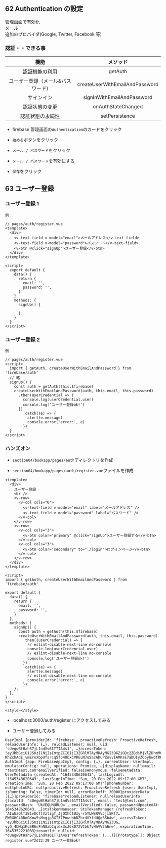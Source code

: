 ## 62 Authentication の設定

管理画面で有効化<br>
メール<br>
追加のプロバイダ(Google, Twitter, Facebook 等)<br>

### 認証・・できる事

|               機能               |            メソッド            |
| :------------------------------: | :----------------------------: |
|          認証機能の利用          |            getAuth             |
| ユーザー登録（メール&パスワード) | createUserWithEmailAndPassword |
|            サインイン            |   signInWithEmailAndPassword   |
|          認証状態の変更          |       onAuthStateChanged       |
|         認証状態の永続性         |         setPersistence         |

- firebase 管理画面の`Authentication`のカードをクリック<br>

* `始める`ボタンをクリック<br>

- `メール / パスワード`をクリック<br>

* `メール / パスワード`を有効にする<br>

- `保存`をクリック<br>

## 63 ユーザー登録

### ユーザー登録 1

`例`<br>

```
// pages/auth/register.vue
<template>
  <div>
    <v-text-field v-model="email">メールアドレス</v-text-field>
    <v-text-field v-model="password">パスワード</v-text-field>
    <v-btn @click="signUp">ユーザー登録</v-btn>
  </div>
</template>

<script>
  export default {
    data() {
      return {
        email: '',
        password: '',
      }
    }
    methods: {
      signUp() {

      }
    }
  }
</script>
```

### ユーザー登録 2

`例`<br>

```
// pages/auth/register.vue
<script>
  import { getAuth, createUserWithEmailAndPassword } from 'firebase/auth'
  // 略
  signUp() {
    const auth = getAuth(this.$firebase)
    createUserWithEmailAndPassword(auth, this.email, this.password)
      .then(userCredential => {
        console.log(userCredential.user)
        console.log('ユーザー登録ok!')
      })
        .catch((e) => {
          alert(e.message)
          console.error('error:', e)
        })
  }
</script>
```

### ハンズオン

- `section04/bookapp/pages/auth`ディレクトリを作成<br>

* `section04/bookapp/pages/auth/register.vue`ファイルを作成<br>

```vue:register.vue
<template>
  <div>
    ユーザー登録
    <br />
    <v-row>
      <v-col cols="6">
        <v-text-field v-model="email" label="メールアドレス" />
        <v-text-field v-model="password" label="パスワード" />
      </v-col>
    </v-row>
    <v-row>
      <v-col cols="3">
        <v-btn color="primary" @click="signUp">ユーザー登録する</v-btn>
      </v-col>
      <v-col cols="3">
        <v-btn color="secondary" to="./login">ログインページ</v-btn>
      </v-col>
    </v-row>
  </div>
</template>

<script>
import { getAuth, createUserWithEmailAndPassword } from 'firebase/auth'

export default {
  data() {
    return {
      email: '',
      password: '',
    }
  },
  methods: {
    signUp() {
      const auth = getAuth(this.$firebase)
      createUserWithEmailAndPassword(auth, this.email, this.password)
        .then((userCredencial) => {
          // eslint-disable-next-line no-console
          console.log(userCredencial.user)
          // eslint-disable-next-line no-console
          console.log('ユーザー登録ok!')
        })
        .catch((e) => {
          alert(e.message)
          // eslint-disable-next-line no-console
          console.error('error:', e)
        })
    },
  },
}
</script>

<style></style>
```

- localhost:3000/auth/register にアクセスしてみる<br>

* ユーザー登録してみる<br>

```browser:console
UserImpl {providerId: 'firebase', proactiveRefresh: ProactiveRefresh, reloadUserInfo: {…}, reloadListener: null, uid: 'cUegwBtHahS7jL1ndVs61TTIA4s1', …}accessToken: "eyJhbGciOiJSUzI1NiIsImtpZCI6IjI3ZGRlMTAyMDAyMGI3OGZiODc2ZDdiMjVlZDhmMGE5Y2UwNmRiNGQiLCJ0eXAiOiJKV1QifQ.eyJpc3MiOiJodHRwczovL3NlY3VyZXRva2VuLmdvb2dsZS5jb20vbnV4dC1zcGEtYm9vay1hcHAtZDVlOTAiLCJhdWQiOiJudXh0LXNwYS1ib29rLWFwcC1kNWU5MCIsImF1dGhfdGltZSI6MTY0NTM0ODYyMCwidXNlcl9pZCI6ImNVZWd3QnRIYWhTN2pMMW5kVnM2MVRUSUE0czEiLCJzdWIiOiJjVWVnd0J0SGFoUzdqTDFuZFZzNjFUVElBNHMxIiwiaWF0IjoxNjQ1MzQ4NjIwLCJleHAiOjE2NDUzNTIyMjAsImVtYWlsIjoidGVzdEB0ZXN0LmNvbSIsImVtYWlsX3ZlcmlmaWVkIjpmYWxzZSwiZmlyZWJhc2UiOnsiaWRlbnRpdGllcyI6eyJlbWFpbCI6WyJ0ZXN0QHRlc3QuY29tIl19LCJzaWduX2luX3Byb3ZpZGVyIjoicGFzc3dvcmQifX0.vUfYzJKRODGUlZ85AF4k6zTlLTvjTJ7ZG1CT2tkHdTkirPI1VKdzYeQtnTe9Zf16xxl7WukJ6-KhZchAdE_vmEroXbpUfsrcq5fo4UbxCVREuN7u5a2AhuPZovvIAMKsE7abUIyZCoyhwdfRUCsdYPWRkxxhqsCGNDhPj78sXwCYVrEE0leVafsib0behPkcbEHAjBLiyG6b4_gsX03wZXfXBDzfu36OOTGm9GvCrv3NTCcIIxpYVaPqlUWHJgikkxPy6XiRftqIt0oQtSe1_CGjcjaa7H02Rl3xSvyO_4bMq1Kq5R6nFnNUxbCqlex3sJ6xD72VCbk7vHhVV2h6nw"auth: AuthImpl {app: FirebaseAppImpl, config: {…}, currentUser: UserImpl, emulatorConfig: null, operations: Promise, …}displayName: nullemail: "test@test.com"emailVerified: falseisAnonymous: falsemetadata: UserMetadata {createdAt: '1645348620643', lastLoginAt: '1645348620643', lastSignInTime: 'Sun, 20 Feb 2022 09:17:00 GMT', creationTime: 'Sun, 20 Feb 2022 09:17:00 GMT'}phoneNumber: nullphotoURL: nullproactiveRefresh: ProactiveRefresh {user: UserImpl, isRunning: false, timerId: null, errorBackoff: 30000}providerData: [{…}]providerId: "firebase"reloadListener: nullreloadUserInfo: {localId: 'cUegwBtHahS7jL1ndVs61TTIA4s1', email: 'test@test.com', passwordHash: 'UkVEQUNURUQ=', emailVerified: false, passwordUpdatedAt: 1645348620643, …}stsTokenManager: StsTokenManager {refreshToken: 'AIwUaOlT3B1vOCflVztigf_JjOXhCtUIy-r5YLW8RVVJjiSKf7…FW0GHC40DmGKnw5sMnqjp8XI37PnwuhbDZhrdVYfdUQq6SbAw', accessToken: 'eyJhbGciOiJSUzI1NiIsImtpZCI6IjI3ZGRlMTAyMDAyMGI3OG…vyO_4bMq1Kq5R6nFnNUxbCqlex3sJ6xD72VCbk7vHhVV2h6nw', expirationTime: 1645352221083}tenantId: nulluid: "cUegwBtHahS7jL1ndVs61TTIA4s1"refreshToken: (...)[[Prototype]]: Object
register.vue?2d22:39 ユーザー登録ok!
```

